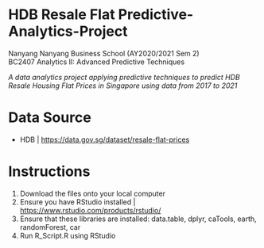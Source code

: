 # HDB Resale Flat Predictive-Analytics-Project
Nanyang Nanyang Business School (AY2020/2021 Sem 2)  
BC2407 Analytics II: Advanced Predictive Techniques  

*A data analytics project applying predictive techniques to predict HDB Resale Housing Flat Prices in Singapore using data from 2017 to 2021*  
# Data Source
- HDB | https://data.gov.sg/dataset/resale-flat-prices
# Instructions 
1. Download the files onto your local computer
2. Ensure you have RStudio installed | https://www.rstudio.com/products/rstudio/
3. Ensure that these libraries are installed: data.table, dplyr, caTools, earth, randomForest, car
4. Run R_Script.R using RStudio 
